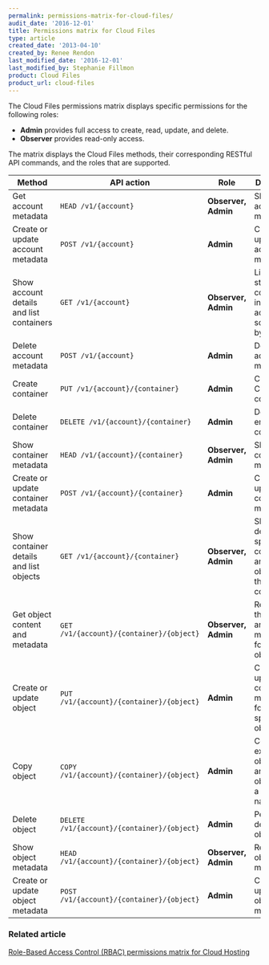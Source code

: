 ```yaml
---
permalink: permissions-matrix-for-cloud-files/
audit_date: '2016-12-01'
title: Permissions matrix for Cloud Files
type: article
created_date: '2013-04-10'
created_by: Renee Rendon
last_modified_date: '2016-12-01'
last_modified_by: Stephanie Fillmon
product: Cloud Files
product_url: cloud-files
---
```


The Cloud Files permissions matrix displays specific permissions for the following roles:

- **Admin** provides full access to create, read, update, and delete.
- **Observer** provides read-only access.

The matrix displays the Cloud Files methods, their corresponding RESTful API commands, and the roles that are supported.

Method | API action | Role | Description
------ | ---------- | ---- | -----------
Get account metadata | `HEAD /v1/{account}` | **Observer, Admin** | Shows account metadata.
Create or update account metadata | `POST /v1/{account}` | **Admin** | Creates or updates account metadata.
Show account details and list containers | `GET /v1/{account}` | **Observer, Admin** | Lists the storage containers in your account and sorts them by name.
Delete account metadata | `POST /v1/{account}` | **Admin** | Deletes account metadata.
Create container | `PUT /v1/{account}/{container}` | **Admin** | Creates a Cloud Files container.
Delete container | `DELETE /v1/{account}/{container}` | **Admin** | Deletes an empty container.
Show container metadata | `HEAD /v1/{account}/{container}` | **Observer, Admin** | Shows container metadata.
Create or update container metadata | `POST /v1/{account}/{container}` | **Admin** | Creates or updates the container metadata.
Show container details and list objects | `GET /v1/{account}/{container}` | **Observer, Admin** | Shows details for a specified container and lists objects in the container.
Get object content and metadata | `GET /v1/{account}/{container}/{object}` | **Observer, Admin** | Retrieves the content and metadata for the object.
Create or update object | `PUT /v1/{account}/{container}/{object}` | **Admin** | Creates or updates the content and metadata for a specified object.
Copy object | `COPY /v1/{account}/{container}/{object}` | **Admin** | Copies an existing object to another object with a new name.
Delete object | `DELETE /v1/{account}/{container}/{object}` | **Admin** | Permanently deletes an object.
Show object metadata | `HEAD /v1/{account}/{container}/{object}` | **Observer, Admin** | Retrieves object metadata.
Create or update object metadata | `POST /v1/{account}/{container}/{object}` |  **Admin** | Creates or updates object metadata.

### Related article

[Role-Based Access Control (RBAC) permissions matrix for Cloud Hosting](/how-to/permissions-matrix-for-role-based-access-control-rbac)
